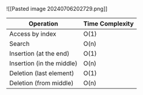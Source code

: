 ![[Pasted image 20240706202729.png]]

| Operation                | Time Complexity |
|--------------------------|-----------------|
| Access by index          | O(1)            |
| Search                   | O(n)            |
| Insertion (at the end)   | O(1)            |
| Insertion (in the middle)| O(n)            |
| Deletion (last element)  | O(1)            |
| Deletion (from middle)   | O(n)            |
